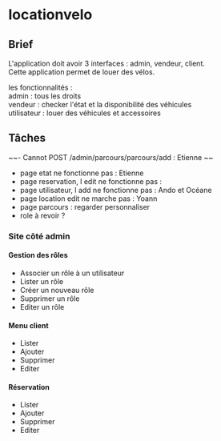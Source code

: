 # locationvelo

## Brief
L'application doit avoir 3 interfaces : admin, vendeur, client.  
 Cette application permet de louer des vélos.  
 
 
  les fonctionnalités :   
admin : tous les droits  
vendeur : checker l'état et la disponibilité des véhicules  
utilisateur : louer des véhicules et accessoires

## Tâches

~~- Cannot POST /admin/parcours/parcours/add : Etienne ~~
- page etat ne fonctionne pas : Etienne
- page reservation, l edit ne fonctionne pas : 
- page utilisateur, l add ne fonctionne pas : Ando et Océane
- page location edit ne marche pas : Yoann
- page parcours : regarder personnaliser
- role à revoir ?

### Site côté admin

#### Gestion des rôles

- Associer un rôle à un utilisateur
- Lister un rôle
- Créer un nouveau rôle
- Supprimer un rôle
- Editer un rôle

#### Menu client
  
- Lister
- Ajouter
- Supprimer
- Editer
  
#### Réservation
  
- Lister
- Ajouter
- Supprimer
- Editer
  
  
